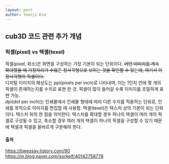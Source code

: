 ```yaml
---
layout: post
author: Younji Kim
---
```


## cub3D 코드 관련 추가 개념

### 픽셀(pixel) vs 텍셀(texel)
픽셀(pixel, 화소)은 화면을 구성하는 가장 기본이 되는 단위이다. ~~어떤 이미지를 계속 확대했을 때 가장자리가 수많은 정사각형으로 보이는 것을 확인할 수 있는데, 여기서 이 정사각형이 픽셀이다.~~ <br>
디지털 이미지의 해상도는 ppi(pixels per inch)로 나타내며, 이는 1인치 안에 몇 개의 픽셀이 존재하는지를 수치로 표현 한 것. 픽셀이 많이 들어갈 수록 이미지를 조밀하게 표현 가능. <br>
dpi(dot per inch)는 인쇄물에서 인쇄물 형태에 따라 다른 수치를 적용하는 단위로, 인쇄를 목적으로 이미지를 편집할 때 사용함.
텍셀(texel)은 텍스처 상의 기본이 되는 단위이다. 텍스처 위의 한 점을 의미한다. 텍스처를 확대할 경우 하나의 텍셀이 여러 개의 픽셀로 구성될 수 있고, 축소할 경우 여러 개의 텍셀이 하나의 픽셀을 구성할 수 있기 때문에 텍셀과 픽셀을 올바르게 구분해야 한다. 

#### 출처 
https://bwessay.tistory.com/90
https://m.blog.naver.com/sorkelf/40142758778